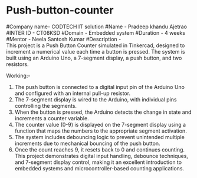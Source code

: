 # Push-button-counter
#Company name- CODTECH IT solution
#Name - Pradeep khandu Ajetrao 
#INTER ID - CT08KSD
#Domain - Embedded system 
#Duration - 4 weeks 
#Mentor - Neela Santosh Kumar
#Description -  
This project is a Push Button Counter simulated in Tinkercad, designed to increment a numerical value each time a button is pressed. The system is built using an Arduino Uno, a 7-segment display, a push button, and two resistors.

Working:-
1. The push button is connected to a digital input pin of the Arduino Uno and configured with an internal pull-up resistor.
2. The 7-segment display is wired to the Arduino, with individual pins controlling the segments.
3. When the button is pressed, the Arduino detects the change in state and increments a counter variable.
4. The counter value (0-9) is displayed on the 7-segment display using a function that maps the numbers to the appropriate segment activation.
5. The system includes debouncing logic to prevent unintended multiple increments due to mechanical bouncing of the push button.
6. Once the count reaches 9, it resets back to 0 and continues counting.
This project demonstrates digital input handling, debounce techniques, and 7-segment display control, making it an excellent introduction to embedded systems and microcontroller-based counting applications.

